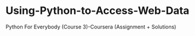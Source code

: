 # Using-Python-to-Access-Web-Data
Python For Everybody (Course 3)-Coursera (Assignment + Solutions)
